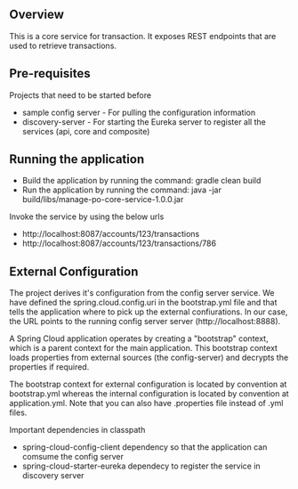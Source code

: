 ## Overview
This is a core service for transaction. It exposes REST endpoints that are used to retrieve transactions.

## Pre-requisites
Projects that need to be started before
* sample config server - For pulling the configuration information
* discovery-server - For starting the Eureka server to register all the services (api, core and composite)

## Running the application
* Build the application by running the command: gradle clean build
* Run the application by running the command: java -jar build/libs/manage-po-core-service-1.0.0.jar
 
Invoke the service by using the below urls
* http://localhost:8087/accounts/123/transactions
* http://localhost:8087/accounts/123/transactions/786

## External Configuration
The project derives it's configuration from the config server service. We have defined the spring.cloud.config.uri in the bootstrap.yml file and that tells the application where to pick up the external confiurations. In our case, the URL points to the running config server server (http://localhost:8888). 

A Spring Cloud application operates by creating a "bootstrap" context, which is a parent context for the main application. This bootstrap context loads properties from external sources (the config-server) and decrypts the properties if required.

The bootstrap context for external configuration is located by convention at bootstrap.yml whereas the internal configuration is located by convention at application.yml. Note that you can also have .properties file instead of .yml files.

Important dependencies in classpath
* spring-cloud-config-client dependency so that the application can comsume the config server
* spring-cloud-starter-eureka dependecy to register the service in discovery server 



